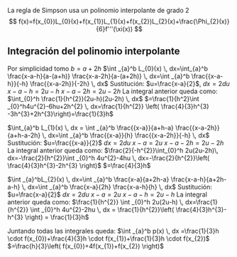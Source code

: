 La regla de Simpson usa un polinomio interpolante de grado 2
$$
f(x)=f(x_{0})L_{0}(x)+f(x_{1})L_{1}(x)+f(x_{2})L_{2}(x)+\frac{\Phi_{2}(x)}{6}f'''(\xi(x))
$$
## Integración del polinomio interpolante
Por simplicidad tomo $b=a+2h$
$\int _{a}^b L_{0}(x) \, dx=\int_{a}^b \frac{x-a-h}{a-(a+h)} \frac{x-a-2h}{a-(a+2h)} \, dx=\int _{a}^b \frac{{x-a-h}}{-h} \frac{{x-a-2h}}{-2h} \, dx$
Sustitución: $u=\frac{x-a}{2}$, $dx=2du$
$x-a-h=2u-h$
$x-a-2h=2u-2h$
La integral anterior queda como:
$\int_{0}^h \frac{1}{h^{2}}(2u-h)(2u-2h) \, dx$
$=\frac{1}{h^2}\int _{0}^h4u^{2}-6hu+2h^{2} \, dx=\frac{1}{h^{2}} \left( \frac{4}{3}h^{3} -3h^{3}+2h^{3}\right)=\frac{1}{3}h$

$\int_{a}^b L_{1}(x) \, dx = \int _{a}^b \frac{{x-a}}{a+h-a} \frac{{x-a-2h}}{a+h-a-2h} \, dx=\int _{a}^b \frac{{x-a}}{h} \frac{{x-a-2h}}{-h} \, dx$
Sustitución: $u=\frac{{x-a}}{2}$
$dx=2du$
$x-a=2u$
$x-a-2h=2u-2h$
La integral anterior queda como:
$\frac{2}{-h^{2}}\int_{0}^h 2u(2u-2h)\, dx=-\frac{2}{h^{2}}\int _{0}^h 4u^{2}-4hu \, dx=-\frac{2}{h^{2}}\left( \frac{4}{3}h^{3}-2h^{3} \right)$
$=\frac{4}{3}h$

$\int _{a}^bL_{2}(x) \, dx=\int _{a}^b \frac{x-a}{a+2h-a} \frac{x-a-h}{a+2h-a-h} \, dx=\int _{a}^b \frac{x-a}{2h} \frac{x-a-h}{h} \, dx$
Sustitución: $u=\frac{x-a}{2}$
$dx=2du$
$x-a=2u$
$x-a-h=2u-h$
La integral anterior queda como:
$\frac{1}{h^{2}} \int _{0}^h 2u(2u-h) \, dx=\frac{1}{h^{2}} \int _{0}^h 4u^{2}-2hu \, dx = \frac{1}{h^{2}}\left( \frac{4}{3}h^{3}-h^{3} \right) = \frac{1}{3}h$

Juntando todas las integrales queda:
$\int _{a}^b p(x) \, dx =\frac{1}{3}h \cdot f(x_{0})+\frac{4}{3}h \cdot f(x_{1})+\frac{1}{3}h \cdot f(x_{2})$
$=\frac{h}{3}\left( f(x_{0})+4f(x_{1})+f(x_{2}) \right)$
